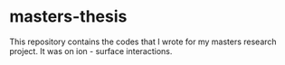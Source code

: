# masters-thesis
This repository contains the codes that I wrote for my masters research project. It was on ion - surface interactions.
